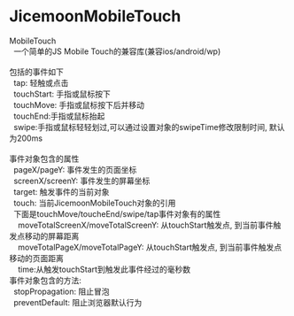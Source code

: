 # JicemoonMobileTouch

MobileTouch<br />
&nbsp;&nbsp;一个简单的JS Mobile Touch的兼容库(兼容ios/android/wp)<br />
<br />
包括的事件如下<br />
&nbsp;&nbsp;tap: 轻触或点击<br />
&nbsp;&nbsp;touchStart: 手指或鼠标按下<br />
&nbsp;&nbsp;touchMove: 手指或鼠标按下后并移动<br />
&nbsp;&nbsp;touchEnd:手指或鼠标抬起<br />
&nbsp;&nbsp;swipe:手指或鼠标轻轻划过,可以通过设置对象的swipeTime修改限制时间, 默认为200ms<br />
<br />
事件对象包含的属性<br />
&nbsp;&nbsp;pageX/pageY: 事件发生的页面坐标<br />
&nbsp;&nbsp;screenX/screenY: 事件发生的屏幕坐标<br />
&nbsp;&nbsp;target: 触发事件的当前对象<br />
&nbsp;&nbsp;touch: 当前JicemoonMobileTouch对象的引用<br />
&nbsp;&nbsp;下面是touchMove/toucheEnd/swipe/tap事件对象有的属性<br />
&nbsp;&nbsp;&nbsp;&nbsp;moveTotalScreenX/moveTotalScreenY: 从touchStart触发点, 到当前事件触发点移动的屏幕距离<br />
&nbsp;&nbsp;&nbsp;&nbsp;moveTotalPageX/moveTotalPageY: 从touchStart触发点, 到当前事件触发点移动的页面距离<br />
&nbsp;&nbsp;&nbsp;&nbsp;time:从触发touchStart到触发此事件经过的毫秒数
<br />
事件对象包含的方法:<br />
&nbsp;&nbsp;stopPropagation: 阻止冒泡<br />
&nbsp;&nbsp;preventDefault: 阻止浏览器默认行为<br />

